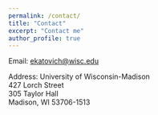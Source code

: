 ```yaml
---
permalink: /contact/
title: "Contact"
excerpt: "Contact me"
author_profile: true
---
```


Email: ekatovich@wisc.edu

Address: University of Wisconsin-Madison<br/>
         427 Lorch Street<br/>
         305 Taylor Hall<br/>
         Madison, WI 53706-1513
         

